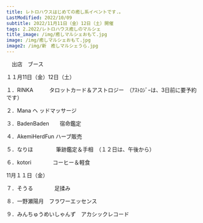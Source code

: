 ```yaml
---
title: レトロハウスはじめての癒し系イベントです.。
LastModified: 2022/10/09
subtitle: 2022/11月11日（金）12日（土）開催
tags: 2.2022/レトロハウス癒しのマルシェ
title_image: /img/癒しマルシェおもて.jpg
image: /img/癒しマルシェおもて.jpg
image2: /img/新　癒しマルシェうら.jpg
---
```

　出店﻿　ブース

１１月11日（金）12日（土）

１．R﻿INKA　　　タロットカード＆アストロジー　（ｱｽﾄﾛｼﾞｰは、3日前に要予約です）

２．﻿Mana            ヘ ッドマッサージ  

３．B﻿adenBaden　　宿命鑑定

４．﻿AkemiHerdFun   ハーブ販売　

５．﻿なりほ　　　　 筆跡鑑定＆手相　（１２日は、午後から）

６．k﻿otori　　　　コーヒー＆軽食

11月１１日（金）

７．そうる﻿　　　　足揉み　

８．一野瀬﻿陽月　フラワーエッセンス

９．みんちゅうめいしゃんず　アカシックレコード